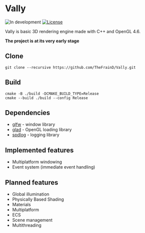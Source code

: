 # Vally
![In development](https://img.shields.io/badge/-In%20development-orange) [![License](https://img.shields.io/badge/License-Apache_2.0-blue.svg)](https://github.com/TheFrainD/Vally/blob/master/LICENSE)

Vally is basic 3D rendering engine made with C++ and OpenGL 4.6.

**The project is at its very early stage**

## Clone
```
git clone --recursive https://github.com/TheFrainD/Vally.git
```

## Build
```
cmake -B ./build -DCMAKE_BUILD_TYPE=Release
cmake --build ./build --config Release
```

## Dependencies
- [glfw](https://github.com/glfw/glfw) - window library
- [glad](https://glad.dav1d.de/) - OpenGL loading library
- [spdlog](https://github.com/gabime/spdlog.git) - logging library

## Implemented features
- Multiplatform windowing
- Event system (immediate event handling)

## Planned features
- Global illumination
- Physically Based Shading
- Materials
- Multiplatform
- ECS
- Scene management
- Multithreading